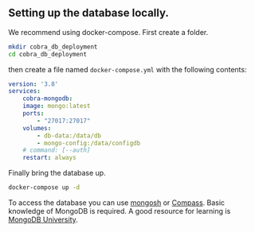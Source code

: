 ## Setting up the database locally.

We recommend using docker-compose. First create a folder.
```bash
mkdir cobra_db_deployment
cd cobra_db_deployment
```
then create a file named `docker-compose.yml` with the following contents:
```yml
version: '3.8'
services:
    cobra-mongodb:
    image: mongo:latest
    ports:
        - "27017:27017"
    volumes:
        - db-data:/data/db
        - mongo-config:/data/configdb
    # command: [--auth]
    restart: always
```

Finally bring the database up.
```bash
docker-compose up -d
```

To access the database you can use [mongosh](https://www.mongodb.com/docs/mongodb-shell/install/) or [Compass](https://www.mongodb.com/docs/compass/master/install/). Basic knowledge of MongoDB is required. A good resource for learning is [MongoDB University](https://university.mongodb.com/).
